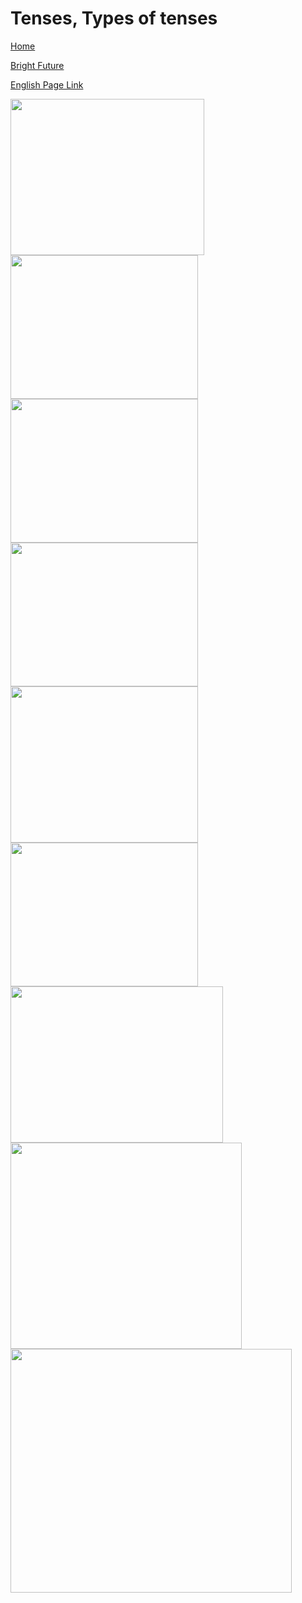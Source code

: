 # Tenses, Types of tenses


[Home](all-files-links.md)

[Bright Future](bright-future.md)

[English Page Link](all-english-links.md)


<img src="https://mrmrsenglish.com/wp-content/uploads/2024/05/Simple-English-sentences-for-kids.png" width="310" height="250">
<img src="https://englishspeakingcourse.net/wp-content/uploads/2021/05/100-simple-English-sentences-for-kids-02-737x1024.jpg" width="300" height="230">
<img src="https://i.pinimg.com/736x/44/ce/62/44ce62bbc189d6222f41aed912e65d33.jpg" width="300" height="230">
<img src="https://i.pinimg.com/736x/a0/72/d8/a072d850d0c56336792a360e4a2807ad.jpg" width="300" height="230">
<img src="https://i.ytimg.com/vi/JVC6H58wXUs/maxresdefault.jpg" width="300" height="250">
<img src="https://englishspeakingcourse.net/wp-content/uploads/2022/10/Daily-use-questions-for-Conversations-%E2%80%93-English-speaking-course.png" width="300" height="230">
<img src="https://i.pinimg.com/736x/2c/3d/69/2c3d6998466e368e8f61055f7e6c863d.jpg" width="340" height="250">
<img src="https://i.pinimg.com/736x/be/39/a3/be39a340808963289798f8fab8aeb1de.jpg" width="370" height="330">
<img src="https://mrmrsenglish.com/wp-content/uploads/2024/05/100-English-Sentences-for-Kids-810x424.png" width="450" height="390">

